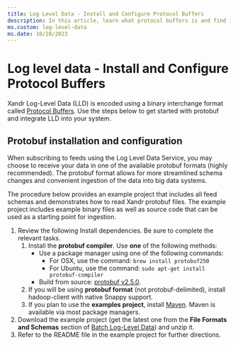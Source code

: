 ```yaml
---
title: Log Level Data - Install and Configure Protocol Buffers
description: In this article, learn what protocol buffers is and find instructions for installation and configuration.
ms.custom: log-level-data
ms.date: 10/28/2023
---
```


# Log level data - Install and Configure Protocol Buffers

Xandr Log-Level Data (LLD) is encoded using a binary interchange format called [Protocol Buffers](https://github.com/protocolbuffers/protobuf). Use the steps below to get started with protobuf and integrate LLD into your system.

## Protobuf installation and configuration

When subscribing to feeds using the Log Level Data Service, you may choose to receive your data in one of the available protobuf formats (highly recommended). The protobuf format allows for more streamlined schema changes and convenient ingestion of the data into big data systems.

The procedure below provides an example project that includes all feed schemas and demonstrates how to read Xandr protobuf files. The example project includes example binary files as well as source code that can be used as a starting point for ingestion.

1. Review the following Install dependencies. Be sure to complete the relevant tasks.
    1. Install the **protobuf compiler**. Use **one** of the following methods:
        - Use a package manager using one of the following commands:
          - For OSX, use the command: `brew install protobuf250`
          - For Ubuntu, use the command: `sudo apt-get install protobuf-compiler`
        - Build from source: [protobuf v2.5.0](https://github.com/protocolbuffers/protobuf/tree/v2.5.0).
    1. If you will be using **protobuf format** (not protobuf-delimited), install hadoop-client with native Snappy support.
    1. If you plan to use the **examples project**, install [Maven](https://maven.apache.org/). Maven is available via most package managers.
1. Download the example project (get the latest one from the **File Formats and Schemas** section of [Batch Log-Level Data](batch-log-level-data.md)) and unzip it.
1. Refer to the README file in the example project for further directions.
